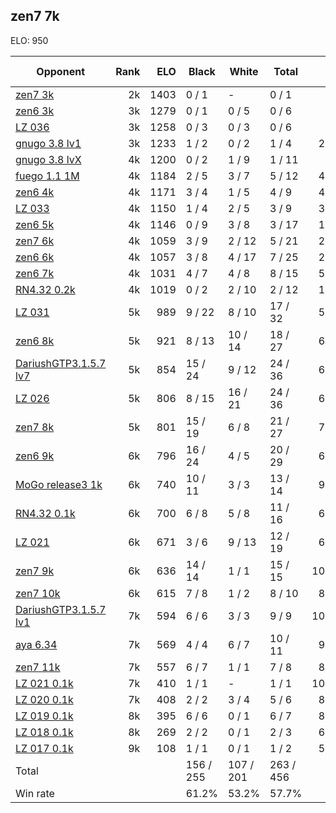 ## zen7 7k ##

ELO: 950

Opponent | Rank | ELO | Black | White | Total | Win rate
---------|-----:|----:|-------|-------|-------|-------:
[zen7 3k](zen7%203k.md) | 2k | 1403 | 0 / 1 | - | 0 / 1 | 0.0%
[zen6 3k](zen6%203k.md) | 3k | 1279 | 0 / 1 | 0 / 5 | 0 / 6 | 0.0%
[LZ 036](LZ%20036.md) | 3k | 1258 | 0 / 3 | 0 / 3 | 0 / 6 | 0.0%
[gnugo 3.8 lv1](gnugo%203.8%20lv1.md) | 3k | 1233 | 1 / 2 | 0 / 2 | 1 / 4 | 25.0%
[gnugo 3.8 lvX](gnugo%203.8%20lvX.md) | 4k | 1200 | 0 / 2 | 1 / 9 | 1 / 11 | 9.1%
[fuego 1.1 1M](fuego%201.1%201M.md) | 4k | 1184 | 2 / 5 | 3 / 7 | 5 / 12 | 41.7%
[zen6 4k](zen6%204k.md) | 4k | 1171 | 3 / 4 | 1 / 5 | 4 / 9 | 44.4%
[LZ 033](LZ%20033.md) | 4k | 1150 | 1 / 4 | 2 / 5 | 3 / 9 | 33.3%
[zen6 5k](zen6%205k.md) | 4k | 1146 | 0 / 9 | 3 / 8 | 3 / 17 | 17.6%
[zen7 6k](zen7%206k.md) | 4k | 1059 | 3 / 9 | 2 / 12 | 5 / 21 | 23.8%
[zen6 6k](zen6%206k.md) | 4k | 1057 | 3 / 8 | 4 / 17 | 7 / 25 | 28.0%
[zen6 7k](zen6%207k.md) | 4k | 1031 | 4 / 7 | 4 / 8 | 8 / 15 | 53.3%
[RN4.32 0.2k](RN4.32%200.2k.md) | 4k | 1019 | 0 / 2 | 2 / 10 | 2 / 12 | 16.7%
[LZ 031](LZ%20031.md) | 5k | 989 | 9 / 22 | 8 / 10 | 17 / 32 | 53.1%
[zen6 8k](zen6%208k.md) | 5k | 921 | 8 / 13 | 10 / 14 | 18 / 27 | 66.7%
[DariushGTP3.1.5.7 lv7](DariushGTP3.1.5.7%20lv7.md) | 5k | 854 | 15 / 24 | 9 / 12 | 24 / 36 | 66.7%
[LZ 026](LZ%20026.md) | 5k | 806 | 8 / 15 | 16 / 21 | 24 / 36 | 66.7%
[zen7 8k](zen7%208k.md) | 5k | 801 | 15 / 19 | 6 / 8 | 21 / 27 | 77.8%
[zen6 9k](zen6%209k.md) | 6k | 796 | 16 / 24 | 4 / 5 | 20 / 29 | 69.0%
[MoGo release3 1k](MoGo%20release3%201k.md) | 6k | 740 | 10 / 11 | 3 / 3 | 13 / 14 | 92.9%
[RN4.32 0.1k](RN4.32%200.1k.md) | 6k | 700 | 6 / 8 | 5 / 8 | 11 / 16 | 68.8%
[LZ 021](LZ%20021.md) | 6k | 671 | 3 / 6 | 9 / 13 | 12 / 19 | 63.2%
[zen7 9k](zen7%209k.md) | 6k | 636 | 14 / 14 | 1 / 1 | 15 / 15 | 100.0%
[zen7 10k](zen7%2010k.md) | 6k | 615 | 7 / 8 | 1 / 2 | 8 / 10 | 80.0%
[DariushGTP3.1.5.7 lv1](DariushGTP3.1.5.7%20lv1.md) | 7k | 594 | 6 / 6 | 3 / 3 | 9 / 9 | 100.0%
[aya 6.34](aya%206.34.md) | 7k | 569 | 4 / 4 | 6 / 7 | 10 / 11 | 90.9%
[zen7 11k](zen7%2011k.md) | 7k | 557 | 6 / 7 | 1 / 1 | 7 / 8 | 87.5%
[LZ 021 0.1k](LZ%20021%200.1k.md) | 7k | 410 | 1 / 1 | - | 1 / 1 | 100.0%
[LZ 020 0.1k](LZ%20020%200.1k.md) | 7k | 408 | 2 / 2 | 3 / 4 | 5 / 6 | 83.3%
[LZ 019 0.1k](LZ%20019%200.1k.md) | 8k | 395 | 6 / 6 | 0 / 1 | 6 / 7 | 85.7%
[LZ 018 0.1k](LZ%20018%200.1k.md) | 8k | 269 | 2 / 2 | 0 / 1 | 2 / 3 | 66.7%
[LZ 017 0.1k](LZ%20017%200.1k.md) | 9k | 108 | 1 / 1 | 0 / 1 | 1 / 2 | 50.0%
Total | | | 156 / 255 | 107 / 201 | 263 / 456 | 
Win rate| | | 61.2% | 53.2% | 57.7% | 
